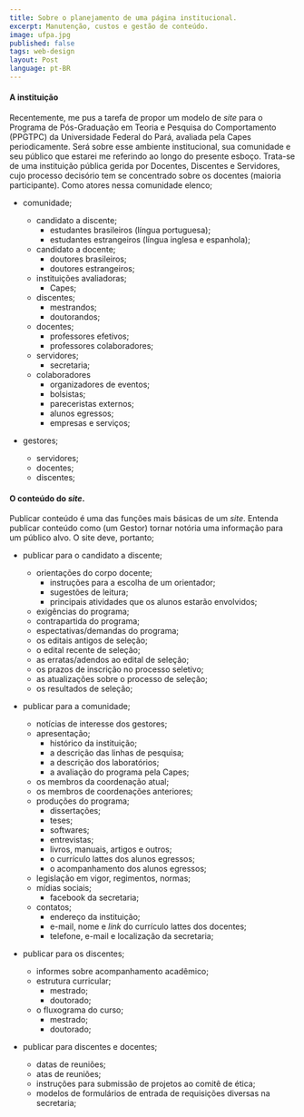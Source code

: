 ```yaml
---
title: Sobre o planejamento de uma página institucional.
excerpt: Manutenção, custos e gestão de conteúdo.
image: ufpa.jpg
published: false
tags: web-design
layout: Post
language: pt-BR
---
```

<!--en: /2015/05/31/on-designing-an-institucional-site.html-->
#### A instituição

Recentemente, me pus a tarefa de propor um modelo de *site* para o Programa de Pós-Graduação em Teoria e Pesquisa do Comportamento (PPGTPC) da Universidade Federal do Pará, avaliada pela Capes periodicamente. Será sobre esse ambiente institucional, sua comunidade e seu público que estarei me referindo ao longo do presente esboço. Trata-se de uma instituição pública gerida por Docentes, Discentes e Servidores, cujo processo decisório tem se concentrado sobre os docentes (maioria participante). Como atores nessa comunidade elenco;

- comunidade;
   - candidato a discente;
      - estudantes brasileiros (língua portuguesa);
      - estudantes estrangeiros (língua inglesa e espanhola);
   - candidato a docente;
      - doutores brasileiros;
      - doutores estrangeiros;
   - instituições avaliadoras;
      - Capes;
   - discentes;
      - mestrandos;
      - doutorandos;
   - docentes;
      - professores efetivos;
      - professores colaboradores;
   - servidores;
      - secretaria;
   - colaboradores
      - organizadores de eventos;
      - bolsistas;
      - pareceristas externos;
      - alunos egressos;
      - empresas e serviços;

- gestores;
   - servidores;
   - docentes;
   - discentes;


#### O conteúdo do *site*.

Publicar conteúdo é uma das funções mais básicas de um *site*. Entenda publicar conteúdo como (um Gestor) tornar notória uma informação para um público alvo. O site deve, portanto;

- publicar para o candidato a discente;
   - orientações do corpo docente;
      - instruções para a escolha de um orientador;
      - sugestões de leitura;
      - principais atividades que os alunos estarão envolvidos; 
   - exigências do programa;
   - contrapartida do programa;
   - espectativas/demandas do programa;
   - os editais antigos de seleção;
   - o edital recente de seleção;
   - as erratas/adendos ao edital de seleção;
   - os prazos de inscrição no processo seletivo;
   - as atualizações sobre o processo de seleção;
   - os resultados de seleção;

- publicar para a comunidade;
   - notícias de interesse dos gestores;
   - apresentação;
      - histórico da instituição;
      - a descrição das linhas de pesquisa;
      - a descrição dos laboratórios;
      - a avaliação do programa pela Capes;
   - os membros da coordenação atual;
   - os membros de coordenações anteriores;
   - produções do programa;
      - dissertações;
      - teses;
      - softwares;
      - entrevistas;
      - livros, manuais, artigos e outros;
      - o currículo lattes dos alunos egressos;
      - o acompanhamento dos alunos egressos;
   - legislação em vigor, regimentos, normas;
   - mídias sociais;
      - facebook da secretaria;
   - contatos;
      - endereço da instituição;
      - e-mail, nome e *link* do currículo lattes dos docentes;
      - telefone, e-mail e localização da secretaria;

- publicar para os discentes;
   - informes sobre acompanhamento acadêmico;
   - estrutura curricular;
      - mestrado;
      - doutorado;
   - o fluxograma do curso;
      - mestrado;
      - doutorado;

- publicar para discentes e docentes;
   - datas de reuniões;
   - atas de reuniões;
   - instruções para submissão de projetos ao comitê de ética;
   - modelos de formulários de entrada de requisições diversas na secretaria;